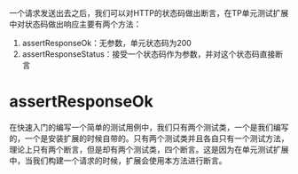 一个请求发送出去之后，我们可以对HTTP的状态码做出断言，在TP单元测试扩展中对状态码做出响应主要有两个方法：
1. assertResponseOk：无参数，单元状态码为200
2. assertResponseStatus：接受一个状态码作为参数，并对这个状态码直接断言

#  assertResponseOk
在快速入门的编写一个简单的测试用例中，我们只有两个测试类，一个是我们编写的，一个是安装扩展的时候自带的。只有两个测试类并且各自只有一个测试方法，理论上只有两个断言，但是却有两个测试类，四个断言。这是因为在单元测试扩展中，当我们构建一个请求的时候，扩展会使用本方法进行断言。
